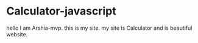 # Calculator-javascript
hello I am Arshia-mvp. this is my site. my site is Calculator and is beautiful website.
